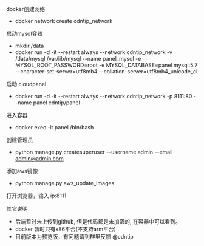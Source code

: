 docker创建网络

- docker network create cdntip_network

启动mysql容器

- mkdir /data
- docker run -d -it --restart always --network cdntip_network -v /data/mysql:/var/lib/mysql --name panel_mysql -e MYSQL_ROOT_PASSWORD=root -e MYSQL_DATABASE=panel mysql:5.7 --character-set-server=utf8mb4 --collation-server=utf8mb4_unicode_ci

启动 cloudpanel 

- docker run -d -it --restart always  --network cdntip_network -p 8111:80 --name panel cdntip/panel

进入容器

- docker exec -it panel /bin/bash

创建管理员
- python manage.py createsuperuser --username admin --email admin@admin.com

添加aws镜像
- python manage.py aws_update_images


打开浏览器，输入  ip:8111

其它说明
- 后端暂时未上传到github, 但是代码都是未加密的, 在容器中可以看到。
- docker 暂时只有x86平台(不支持arm平台)
- 目前版本为预览版，有问题请到群里反馈 @cdntip
